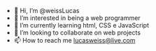 - 👋 Hi, I’m @weissLucas
- 👀 I’m interested in being a web programmer
- 🌱 I’m currently learning html, CSS e JavaScript
- 💞️ I’m looking to collaborate on web projects
- 📫 How to reach me lucasweiss@live.com

<!---
weissLucas/weissLucas is a ✨ special ✨ repository because its `README.md` (this file) appears on your GitHub profile.
You can click the Preview link to take a look at your changes.
--->
